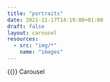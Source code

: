 ```yaml
---
title: "portraits"
date: 2021-11-17T14:19:00+01:00
draft: false
layout: carousel
resources:
  - src: "img/*"
    name: "images"
---
```

{{<brand>}} Carousel